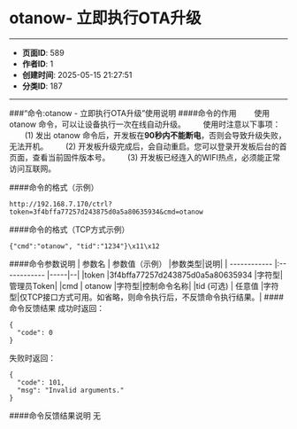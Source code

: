 # otanow- 立即执行OTA升级

---
- **页面ID**: 589
- **作者ID**: 1
- **创建时间**: 2025-05-15 21:27:51
- **分类ID**: 187
---

###“命令:otanow - 立即执行OTA升级”使用说明
####命令的作用
　　使用 otanow 命令，可以让设备执行一次在线自动升级。
　　使用时注意以下事项：
　　(1) 发出 otanow 命令后，开发板在**90秒内不能断电**，否则会导致升级失败，无法开机。
　　(2) 开发板升级完成后，会自动重启。您可以登录开发板后台的首页面，查看当前固件版本号。
　　(3) 开发板已经连入的WIFI热点，必须能正常访问互联网。

####命令的格式（示例）
```
http://192.168.7.170/ctrl?token=3f4bffa77257d243875d0a5a80635934&cmd=otanow
```
####命令的格式（TCP方式示例）
```
{"cmd":"otanow", "tid":"1234"}\x11\x12
```
####命令参数说明
 | 参数名  | 参数值（示例）  |参数类型|说明|
| ------------ |:------------ |-----|--|
|token |3f4bffa77257d243875d0a5a80635934 |字符型|管理员Token|
|cmd  | otanow |字符型|控制命令名称|
|tid (可选)  | 任意值 |字符型|仅TCP接口方式可用。如省略，则命令执行后，不反馈命令执行结果。|
####命令反馈结果
成功时返回：
```
{
  "code": 0
}
```

失败时返回：
```
{
  "code": 101,
  "msg": "Invalid arguments."
}
```

####命令反馈结果说明
无



